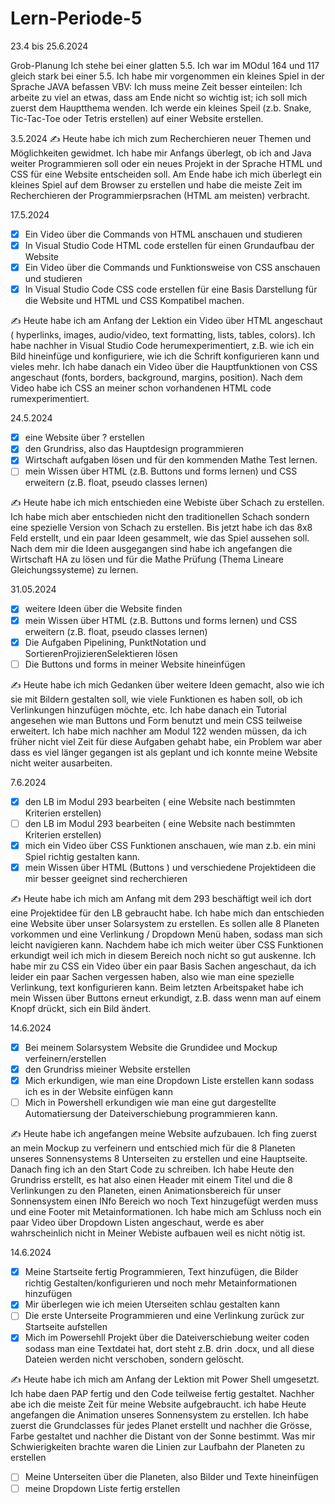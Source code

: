 # Lern-Periode-5

23.4 bis 25.6.2024

Grob-Planung
Ich stehe bei einer glatten 5.5. Ich war im MOdul 164 und 117 gleich stark bei einer 5.5.
Ich habe mir vorgenommen ein kleines Spiel in der Sprache JAVA befassen
VBV: Ich muss meine Zeit besser einteilen: Ich arbeite zu viel an etwas, dass am Ende nicht so wichtig ist; ich soll mich zuerst dem Hauptthema wenden.
Ich werde ein kleines Speil (z.b. Snake, Tic-Tac-Toe oder Tetris erstellen) auf einer Website erstellen.

3.5.2024
✍️ Heute habe ich mich zum Recherchieren neuer Themen und Möglichkeiten gewidmet. Ich habe mir Anfangs überlegt, ob ich and Java weiter Programmieren soll oder ein neues Projekt in der Sprache HTML und CSS für eine Website entscheiden soll. Am Ende habe ich mich überlegt ein kleines Spiel auf dem Browser zu erstellen und habe die meiste Zeit im Recherchieren der Programmierpsrachen (HTML am meisten) verbracht.

17.5.2024
- [x] Ein Video über die Commands von HTML anschauen und studieren
- [x] In Visual Studio Code HTML code erstellen für einen Grundaufbau der Website
- [x] Ein Video über die Commands und Funktionsweise von CSS anschauen und studieren
- [x] In Visual Studio Code CSS code erstellen für eine Basis Darstellung für die Website und HTML und CSS Kompatibel machen.

✍️ Heute habe ich am Anfang der Lektion ein Video über HTML angeschaut ( hyperlinks, images, audio/video, text formatting, lists, tables, colors). Ich habe nachher in Visual Studio Code herumexperimentiert, z.B. wie ich ein Bild hineinfüge und konfiguriere, wie ich die Schrift konfigurieren kann und vieles mehr. Ich habe danach ein Video über die Hauptfunktionen von CSS angeschaut (fonts, borders, background, margins, position). Nach dem Video habe ich CSS an meiner schon vorhandenen HTML code rumexperimentiert.

24.5.2024
- [x] eine Website über ? erstellen
- [x] den Grundriss, also das Hauptdesign programmieren
- [x] Wirtschaft aufgaben lösen und für den kommenden Mathe Test lernen.
- [ ] mein Wissen über HTML (z.B. Buttons und forms lernen) und CSS erweitern (z.B. float, pseudo classes lernen)

✍️ Heute habe ich mich entschieden eine Webiste über Schach zu erstellen. Ich habe mich aber entschieden nicht den traditionellen Schach sondern eine spezielle Version von Schach zu erstellen. Bis jetzt habe ich das 8x8 Feld erstellt, und ein paar Ideen gesammelt, wie das Spiel aussehen soll. Nach dem mir die Ideen ausgegangen sind habe ich angefangen die Wirtschaft HA zu lösen und für die Mathe Prüfung (Thema Lineare Gleichungssysteme) zu lernen. 

31.05.2024
- [x] weitere Ideen über die Website finden
- [x] mein Wissen über HTML (z.B. Buttons und forms lernen) und CSS erweitern (z.B. float, pseudo classes lernen)
- [x] Die Aufgaben Pipelining, PunktNotation und SortierenProjizierenSelektieren lösen
- [ ] Die Buttons und forms in meiner Website hineinfügen

✍️ Heute habe ich mich Gedanken über weitere Ideen gemacht, also wie ich sie mit Bildern gestalten soll, wie viele Funktionen es haben soll, ob ich Verlinkungen hinzufügen möchte, etc. Ich habe danach ein Tutorial angesehen wie man Buttons und Form benutzt und mein CSS teilweise erweitert. Ich habe mich nachher am Modul 122 wenden müssen, da ich früher nicht viel Zeit für diese Aufgaben gehabt habe, ein Problem war aber dass es viel länger gegangen ist als geplant und ich konnte meine Website nicht weiter ausarbeiten.

7.6.2024
- [x] den LB im Modul 293 bearbeiten ( eine Website nach bestimmten Kriterien erstellen)
- [ ] den LB im Modul 293 bearbeiten ( eine Website nach bestimmten Kriterien erstellen)
- [x] mich ein Video über CSS Funktionen anschauen, wie man z.b. ein mini Spiel richtig gestalten kann.
- [x] mein Wissen über HTML (Buttons ) und verschiedene Projektideen die mir besser geeignet sind recherchieren

✍️ Heute habe ich mich am Anfang mit dem 293 beschäftigt weil ich dort eine Projektidee für den LB gebraucht habe. Ich habe mich dan entschieden eine Website über unser Solarsystem zu erstellen. Es sollen alle 8 Planeten vorkommen und eine Verlinkung / Dropdown Menü haben, sodass man sich leicht navigieren kann. Nachdem habe ich mich weiter über CSS Funktionen erkundigt weil ich mich in diesem Bereich noch nicht so gut auskenne. Ich habe mir zu CSS ein Video über ein paar Basis Sachen angeschaut, da ich leider ein paar Sachen vergessen haben, also wie man eine spezielle Verlinkung, text konfigurieren kann. Beim letzten Arbeitspaket habe ich mein Wissen über Buttons erneut erkundigt, z.B. dass wenn man auf einem Knopf drückt, sich ein Bild ändert.

14.6.2024
- [x] Bei meinem Solarsystem Website die Grundidee und Mockup verfeinern/erstellen
- [x] den Grundriss mieiner Website erstellen
- [x] Mich erkundigen, wie man eine Dropdown Liste erstellen kann sodass ich es in der Website einfügen kann
- [ ] Mich in Powershell erkundigen wie man eine gut dargestellte Automatiersung der Dateiverschiebung programmieren kann.

✍️ Heute habe ich angefangen meine Website aufzubauen. Ich fing zuerst an mein Mockup zu verfeinern und entschied mich für die 8 Planeten unseres Sonnensystems 8 Unterseiten zu erstellen und eine Hauptseite. Danach fing ich an den Start Code zu schreiben. Ich habe Heute den Grundriss erstellt, es hat also einen Header mit einem Titel und die 8 Verlinkungen zu den Planeten, einen Animationsbereich für unser Sonnensystem einen INfo Bereich wo noch Text hinzugefügt werden muss und eine Footer mit Metainformationen. Ich habe mich am Schluss noch ein paar Video über Dropdown Listen angeschaut, werde es aber wahrscheinlich nicht in Meiner Webiste aufbauen weil es nicht nötig ist.

14.6.2024
- [x] Meine Startseite fertig Programmieren, Text hinzufügen, die Bilder richtig Gestalten/konfigurieren und noch mehr Metainformationen hinzufügen
- [x] Mir überlegen wie ich meien Uterseiten schlau gestalten kann
- [ ] Die erste Unterseite Programmieren und eine Verlinkung zurück zur Startseite aufstellen
- [x] Mich im Powersehll Projekt über die Dateiverschiebung weiter coden sodass man eine Textdatei hat, dort steht z.B. drin .docx, und all diese Dateien werden nicht verschoben, sondern gelöscht.

✍️ Heute habe ich mich am Anfang der Lektion mit Power Shell umgesetzt. Ich habe daen PAP fertig und den Code teilweise fertig gestaltet. Nachher abe ich die meiste Zeit für meine Website aufgebraucht. ich habe Heute angefangen die Animation unseres Sonnensystem zu erstellen. Ich habe zuerst die Grundclasses für jedes Planet erstellt und nachher die Grösse, Farbe gestaltet und nachher die Distant von der Sonne bestimmt. Was mir Schwierigkeiten brachte waren die Linien zur Laufbahn der Planeten zu erstellen

- [ ] Meine Unterseiten über die Planeten, also Bilder und Texte hineinfügen
- [ ] meine Dropdown Liste fertig erstellen
